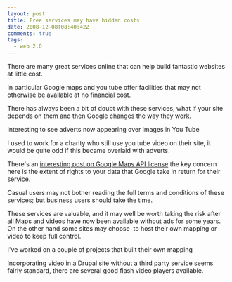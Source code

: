 ```yaml
---
layout: post
title: Free services may have hidden costs
date: 2008-12-08T08:40:42Z
comments: true
tags:
  - web 2.0
---
```


There are many great services online that can help build fantastic websites at little cost.

In particular Google maps and you tube offer facilities that may not otherwise be available at no financial cost.

<!--more-->

There has always been a bit of doubt with these services, what if your site depends on them and then Google changes the way they work.

Interesting to see adverts now appearing over images in You Tube

I used to work for a charity who still use you tube video on their site, it would be quite odd if this became overlaid with adverts.

There's an [interesting post on Google Maps API license](http://www.nearby.org.uk/blog/2008/12/08/between-a-rock-and-a-hard-place/) the key concern here is the extent of rights to your data that Google take in return for their service.

Casual users may not bother reading the full terms and conditions of these services; but business users should take the time.

These services are valuable, and it may well be worth taking the risk after all Maps and videos have now been available without ads for some years. On the other hand some sites may choose  to host their own mapping or video to keep full control.

I've worked on a couple of projects that built their own mapping

Incorporating video in a Drupal site without a third party service seems fairly standard, there are several good flash video players available.
